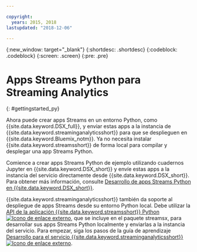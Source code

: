 ```yaml
---

copyright:
  years: 2015, 2018
lastupdated: "2018-12-06"

---
```


<!-- Attribute definitions -->
{:new_window: target="_blank"}
{:shortdesc: .shortdesc}
{:codeblock: .codeblock}
{:screen: .screen}
{:pre: .pre}

# Apps Streams Python para Streaming Analytics
{: #gettingstarted_py}

Ahora puede crear apps Streams en un entorno Python, como {{site.data.keyword.DSX_full}}, y enviar estas apps a la instancia de {{site.data.keyword.streaminganalyticsshort}} para que se desplieguen en {{site.data.keyword.Bluemix_notm}}. Ya no necesita instalar {{site.data.keyword.streamsshort}} de forma local para compilar y desplegar una app Streams Python.

Comience a crear apps Streams Python de ejemplo utilizando cuadernos Jupyter en {{site.data.keyword.DSX_short}} y envíe estas apps a la instancia del servicio directamente desde {{site.data.keyword.DSX_short}}. Para obtener más información, consulte [Desarrollo de apps Streams Python en {{site.data.keyword.DSX_short}}](/docs/services/StreamingAnalytics/t_develop_apps_python.html#t_develop_python_dsx).

{{site.data.keyword.streaminganalyticsshort}} también da soporte al despliegue de apps Streams desde su entorno Python local. Debe utilizar la [API de la aplicación {{site.data.keyword.streamsshort}} Python ![Icono de enlace externo](../../icons/launch-glyph.svg "Icono de enlace externo")](http://ibmstreams.github.io/streamsx.documentation/docs/python/python-appapi-devguide/#50-api-features), que se incluye en el paquete streamsx, para desarrollar sus apps Streams Python localmente y enviarlas a la instancia del servicio. Para empezar, siga los pasos de la guía de aprendizaje [Desarrollo para el servicio {{site.data.keyword.streaminganalyticsshort}} ![Icono de enlace externo](../../icons/launch-glyph.svg "Icono de enlace externo")](http://ibmstreams.github.io/streamsx.documentation/docs/python/1.6/python-appapi-devguide-2a/index.html).
